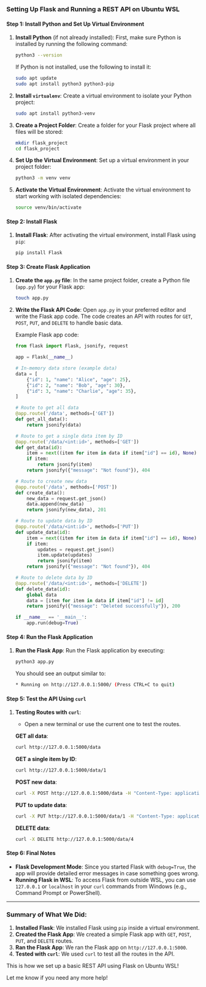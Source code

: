
### **Setting Up Flask and Running a REST API on Ubuntu WSL**

#### **Step 1: Install Python and Set Up Virtual Environment**

1. **Install Python** (if not already installed):
   First, make sure Python is installed by running the following command:
   ```bash
   python3 --version
   ```

   If Python is not installed, use the following to install it:
   ```bash
   sudo apt update
   sudo apt install python3 python3-pip
   ```

2. **Install `virtualenv`**:
   Create a virtual environment to isolate your Python project:
   ```bash
   sudo apt install python3-venv
   ```

3. **Create a Project Folder**:
   Create a folder for your Flask project where all files will be stored:
   ```bash
   mkdir flask_project
   cd flask_project
   ```

4. **Set Up the Virtual Environment**:
   Set up a virtual environment in your project folder:
   ```bash
   python3 -m venv venv
   ```

5. **Activate the Virtual Environment**:
   Activate the virtual environment to start working with isolated dependencies:
   ```bash
   source venv/bin/activate
   ```

#### **Step 2: Install Flask**

1. **Install Flask**:
   After activating the virtual environment, install Flask using `pip`:
   ```bash
   pip install Flask
   ```

#### **Step 3: Create Flask Application**

1. **Create the `app.py` file**:
   In the same project folder, create a Python file (`app.py`) for your Flask app:
   ```bash
   touch app.py
   ```

2. **Write the Flask API Code**:
   Open `app.py` in your preferred editor and write the Flask app code. The code creates an API with routes for `GET`, `POST`, `PUT`, and `DELETE` to handle basic data.

   Example Flask app code:
   ```python
   from flask import Flask, jsonify, request

   app = Flask(__name__)

   # In-memory data store (example data)
   data = [
       {"id": 1, "name": "Alice", "age": 25},
       {"id": 2, "name": "Bob", "age": 30},
       {"id": 3, "name": "Charlie", "age": 35},
   ]

   # Route to get all data
   @app.route('/data', methods=['GET'])
   def get_all_data():
       return jsonify(data)

   # Route to get a single data item by ID
   @app.route('/data/<int:id>', methods=['GET'])
   def get_data(id):
       item = next((item for item in data if item["id"] == id), None)
       if item:
           return jsonify(item)
       return jsonify({"message": "Not found"}), 404

   # Route to create new data
   @app.route('/data', methods=['POST'])
   def create_data():
       new_data = request.get_json()
       data.append(new_data)
       return jsonify(new_data), 201

   # Route to update data by ID
   @app.route('/data/<int:id>', methods=['PUT'])
   def update_data(id):
       item = next((item for item in data if item["id"] == id), None)
       if item:
           updates = request.get_json()
           item.update(updates)
           return jsonify(item)
       return jsonify({"message": "Not found"}), 404

   # Route to delete data by ID
   @app.route('/data/<int:id>', methods=['DELETE'])
   def delete_data(id):
       global data
       data = [item for item in data if item["id"] != id]
       return jsonify({"message": "Deleted successfully"}), 200

   if __name__ == '__main__':
       app.run(debug=True)
   ```

#### **Step 4: Run the Flask Application**

1. **Run the Flask App**:
   Run the Flask application by executing:
   ```bash
   python3 app.py
   ```

   You should see an output similar to:
   ```bash
   * Running on http://127.0.0.1:5000/ (Press CTRL+C to quit)
   ```

#### **Step 5: Test the API Using `curl`**

1. **Testing Routes with `curl`**:
   - Open a new terminal or use the current one to test the routes.

   **GET all data**:
   ```bash
   curl http://127.0.0.1:5000/data
   ```

   **GET a single item by ID**:
   ```bash
   curl http://127.0.0.1:5000/data/1
   ```

   **POST new data**:
   ```bash
   curl -X POST http://127.0.0.1:5000/data -H "Content-Type: application/json" -d '{"id": 4, "name": "David", "age": 40}'
   ```

   **PUT to update data**:
   ```bash
   curl -X PUT http://127.0.0.1:5000/data/1 -H "Content-Type: application/json" -d '{"name": "Alicia", "age": 26}'
   ```

   **DELETE data**:
   ```bash
   curl -X DELETE http://127.0.0.1:5000/data/4
   ```

#### **Step 6: Final Notes**

- **Flask Development Mode**: Since you started Flask with `debug=True`, the app will provide detailed error messages in case something goes wrong.
- **Running Flask in WSL**: To access Flask from outside WSL, you can use `127.0.0.1` or `localhost` in your `curl` commands from Windows (e.g., Command Prompt or PowerShell).

---

### **Summary of What We Did:**

1. **Installed Flask**: We installed Flask using `pip` inside a virtual environment.
2. **Created the Flask App**: We created a simple Flask app with `GET`, `POST`, `PUT`, and `DELETE` routes.
3. **Ran the Flask App**: We ran the Flask app on `http://127.0.0.1:5000`.
4. **Tested with `curl`**: We used `curl` to test all the routes in the API.

This is how we set up a basic REST API using Flask on Ubuntu WSL!

Let me know if you need any more help!